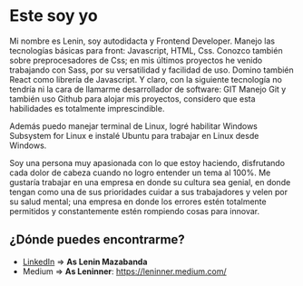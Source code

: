 # Este soy yo

Mi nombre es Lenin, soy autodidacta y Frontend Developer. Manejo las tecnologías básicas para front: Javascript, HTML, Css.
Conozco también sobre preprocesadores de Css; en mis últimos proyectos he venido trabajando con Sass, por su versatilidad y facilidad de uso. Domino también React como librería de Javascript.
Y claro, con la siguiente tecnología no tendría ni la cara de llamarme desarrollador de software: GIT
Manejo Git y también uso Github para alojar mis proyectos, considero que esta habilidades es totalmente imprescindible.

Además puedo manejar terminal de Linux, logré habilitar Windows Subsystem for Linux e instalé Ubuntu para trabajar en Linux desde Windows.

Soy una persona muy apasionada con lo que estoy haciendo, disfrutando cada dolor de cabeza cuando no logro entender un tema al 100%. Me gustaría trabajar en una empresa en donde su cultura sea genial, en donde tengan como una de sus prioridades cuidar a sus trabajadores y velen por su salud mental; una empresa en donde los errores estén totalmente permitidos y constantemente estén rompiendo cosas para innovar.

## ¿Dónde puedes encontrarme?

- [LinkedIn](https://www.linkedin.com/in/leninner/) => **As Lenin Mazabanda**
- Medium => **As Leninner**: https://leninner.medium.com/

<!---
Leninner/Leninner is a ✨ special ✨ repository because its `README.md` (this file) appears on your GitHub profile.
You can click the Preview link to take a look at your changes.
--->
